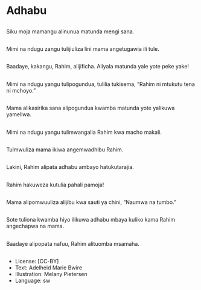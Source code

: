 # Adhabu

##
Siku moja mamangu
alinunua matunda
mengi sana.


##
Mimi na ndugu zangu
tulijiuliza lini mama
angetugawia ili tule.


##
Baadaye, kakangu,
Rahim, alijificha.
Aliyala matunda yale
yote peke yake!


##
Mimi na ndugu yangu
tulipogundua, tulilia
tukisema, “Rahim ni
mtukutu tena ni
mchoyo.”


##
Mama alikasirika sana
alipogundua kwamba
matunda yote yalikuwa
yameliwa.


##
Mimi na ndugu yangu
tulimwangalia Rahim
kwa macho makali.


##
Tulmwuliza mama ikiwa
angemwadhibu Rahim.


##
Lakini, Rahim alipata
adhabu ambayo
hatukutarajia.


##
Rahim hakuweza kutulia
pahali pamoja!


##
Mama alipomwuuliza
alijibu kwa sauti ya
chini, “Naumwa na
tumbo.”


##
Sote tuliona kwamba
hiyo ilikuwa adhabu
mbaya kuliko kama
Rahim angechapwa na
mama.


##
Baadaye alipopata
nafuu, Rahim alituomba
msamaha.


##
* License: [CC-BY]
* Text: Adelheid Marie Bwire
* Illustration: Melany Pietersen
* Language: sw
